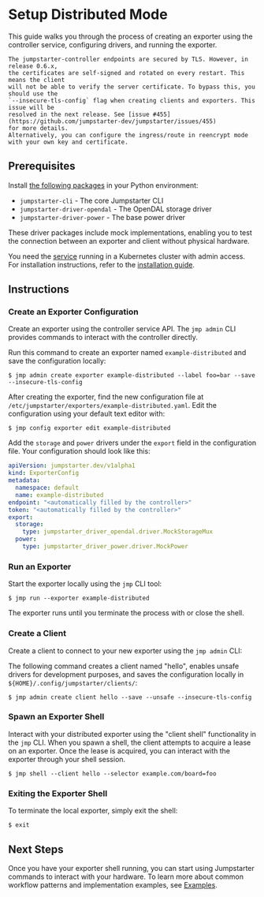# Setup Distributed Mode

This guide walks you through the process of creating an exporter using the
controller service, configuring drivers, and running the exporter.

```{warning}
The jumpstarter-controller endpoints are secured by TLS. However, in release 0.6.x,
the certificates are self-signed and rotated on every restart. This means the client
will not be able to verify the server certificate. To bypass this, you should use the
`--insecure-tls-config` flag when creating clients and exporters. This issue will be
resolved in the next release. See [issue #455](https://github.com/jumpstarter-dev/jumpstarter/issues/455)
for more details.
Alternatively, you can configure the ingress/route in reencrypt mode with your own key and certificate.
```

## Prerequisites

Install [the following packages](../installation/packages.md) in your Python
environment:

- `jumpstarter-cli` - The core Jumpstarter CLI
- `jumpstarter-driver-opendal` - The OpenDAL storage driver
- `jumpstarter-driver-power` - The base power driver

These driver packages include mock implementations, enabling you to test the
connection between an exporter and client without physical hardware.

You need the [service](../../introduction/service.md) running in a Kubernetes
cluster with admin access. For installation instructions, refer to the
[installation guide](../installation/service.md).

## Instructions

### Create an Exporter Configuration

Create an exporter using the controller service API. The `jmp admin` CLI
provides commands to interact with the controller directly.

Run this command to create an exporter named `example-distributed` and save the
configuration locally:

```shell
$ jmp admin create exporter example-distributed --label foo=bar --save --insecure-tls-config
```

After creating the exporter, find the new configuration file at
`/etc/jumpstarter/exporters/example-distributed.yaml`. Edit the configuration
using your default text editor with:

```shell
$ jmp config exporter edit example-distributed
```

Add the `storage` and `power` drivers under the `export` field in the
configuration file. Your configuration should look like this:

```yaml
apiVersion: jumpstarter.dev/v1alpha1
kind: ExporterConfig
metadata:
  namespace: default
  name: example-distributed
endpoint: "<automatically filled by the controller>"
token: "<automatically filled by the controller>"
export:
  storage:
    type: jumpstarter_driver_opendal.driver.MockStorageMux
  power:
    type: jumpstarter_driver_power.driver.MockPower
```

### Run an Exporter

Start the exporter locally using the `jmp` CLI tool:

```shell
$ jmp run --exporter example-distributed
```

The exporter runs until you terminate the process with or close the shell.

### Create a Client

Create a client to connect to your new exporter using the `jmp admin` CLI:

The following command creates a client named "hello", enables unsafe drivers for
development purposes, and saves the configuration locally in
`${HOME}/.config/jumpstarter/clients/`:

```shell
$ jmp admin create client hello --save --unsafe --insecure-tls-config
```

### Spawn an Exporter Shell

Interact with your distributed exporter using the "client shell" functionality
in the `jmp` CLI. When you spawn a shell, the client attempts to acquire a lease
on an exporter. Once the lease is acquired, you can interact with the exporter
through your shell session.

```shell
$ jmp shell --client hello --selector example.com/board=foo
```

### Exiting the Exporter Shell

To terminate the local exporter, simply exit the shell:

```shell
$ exit
```

## Next Steps

Once you have your exporter shell running, you can start using Jumpstarter
commands to interact with your hardware. To learn more about common workflow
patterns and implementation examples, see [Examples](./examples.md).
